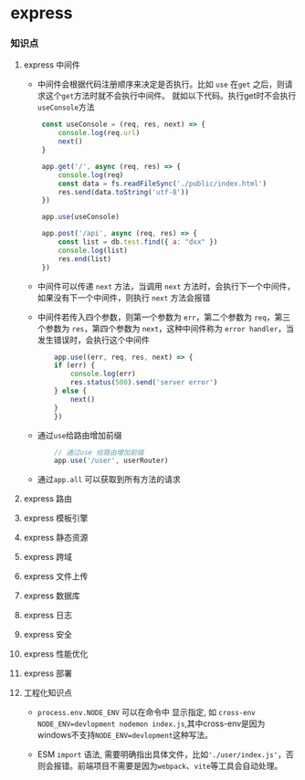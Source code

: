 # express

### 知识点

1. express 中间件  

    + 中间件会根据代码注册顺序来决定是否执行。比如 `use` 在`get` 之后，则请求这个`get`方法时就不会执行中间件。 就如以下代码。执行get时不会执行`useConsole`方法
       ```js
        const useConsole = (req, res, next) => {
            console.log(req.url)
            next()
        }

        app.get('/', async (req, res) => {
            console.log(req)
            const data = fs.readFileSync('./public/index.html')
            res.send(data.toString('utf-8'))
        })

        app.use(useConsole)

        app.post('/api', async (req, res) => {
            const list = db.test.find({ a: "dxx" })
            console.log(list)
            res.end(list)
        })
       ```

    + 中间件可以传递 `next` 方法，当调用 `next` 方法时，会执行下一个中间件，如果没有下一个中间件，则执行 `next` 方法会报错

    + 中间件若传入四个参数，则第一个参数为 `err`，第二个参数为 `req`，第三个参数为 `res`，第四个参数为 `next`，这种中间件称为 `error handler`，当发生错误时，会执行这个中间件
        ```js
            app.use((err, req, res, next) => {
            if (err) {
                console.log(err)
                res.status(500).send('server error')
            } else {
                next()
            }
            })
        ```

    + 通过`use`给路由增加前缀
        ```js
            // 通过use 给路由增加前缀
            app.use('/user', userRouter)

        ```
    
    + 通过`app.all` 可以获取到所有方法的请求

2. express 路由
3. express 模板引擎
4. express 静态资源
5. express 跨域
6. express 文件上传
7. express 数据库
8. express 日志
9. express 安全
10. express 性能优化
11. express 部署


12. 工程化知识点   

    + `process.env.NODE_ENV` 可以在命令中 显示指定, 如 `cross-env NODE_ENV=devlopment nodemon index.js`,其中cross-env是因为windows不支持`NODE_ENV=devlopment`这种写法。
    
    + ESM `import` 语法, 需要明确指出具体文件，比如`'./user/index.js'`，否则会报错。前端项目不需要是因为`webpack`、`vite`等工具会自动处理。